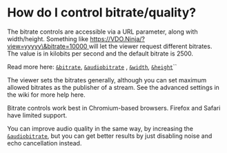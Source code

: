 # How do I control bitrate/quality?

The bitrate controls are accessible via a URL parameter, along with width/height. Something like [https://VDO.Ninja/?view=yyyyy\&bitrate=10000 ](https://vdo.ninja/?view=yyyyy\&bitrate=10000)will let the viewer request different bitrates. The value is in kilobits per second and the default bitrate is 2500.

Read more here: [`&bitrate`](../viewers-settings/bitrate.md), [`&audiobitrate`](../viewers-settings/audiobitrate.md) , [`&width`](../source-settings/and-width.md), [`&height`](../source-settings/and-height.md)``

The viewer sets the bitrates generally, although you can set maximum allowed bitrates as the publisher of a stream. See the advanced settings in the wiki for more help here.

Bitrate controls work best in Chromium-based browsers. Firefox and Safari have limited support.

You can improve audio quality in the same way, by increasing the [`&audiobitrate`](../viewers-settings/audiobitrate.md), but you can get better results by just disabling noise and echo cancellation instead.
